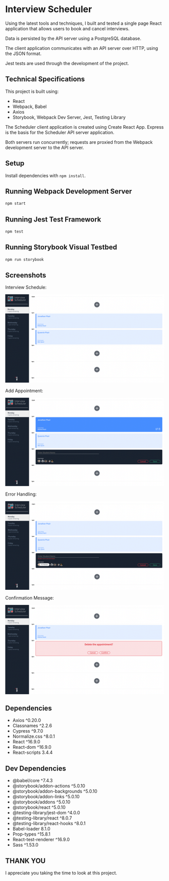 # Interview Scheduler

Using the latest tools and techniques, I built and tested a single page React application that allows users to book and cancel interviews.

Data is persisted by the API server using a PostgreSQL database.

The client application communicates with an API server over HTTP, using the JSON format.

Jest tests are used through the development of the project.

## Technical Specifications

This project is built using:

- React
- Webpack, Babel
- Axios
- Storybook, Webpack Dev Server, Jest, Testing Library

The Scheduler client application is created using Create React App. Express is the basis for the Scheduler API server application.

Both servers run concurrently; requests are proxied from the Webpack development server to the API server.

## Setup

Install dependencies with `npm install`.

## Running Webpack Development Server

```sh
npm start
```

## Running Jest Test Framework

```sh
npm test
```

## Running Storybook Visual Testbed

```sh
npm run storybook
```

## Screenshots

Interview Schedule:

!["Screenshot of schedule page."](https://github.com/jmphair/scheduler/blob/master/docs/appointments.png?raw=true)

Add Appointment:

!["Screenshot of add appointment."](https://github.com/jmphair/scheduler/blob/master/docs/add-appointment.png?raw=true)

Error Handling:

!["Screenshot of error handling."](https://github.com/jmphair/scheduler/blob/master/docs/error-handling.png?raw=true)

Confirmation Message:

!["Screenshot of confirmation message."](https://github.com/jmphair/scheduler/blob/master/docs/confirmation-message.png?raw=true)

## Dependencies

- Axios ^0.20.0
- Classnames ^2.2.6
- Cypress ^9.7.0
- Normalize.css ^8.0.1
- React ^16.9.0
- React-dom ^16.9.0
- React-scripts 3.4.4

## Dev Dependencies

- @babel/core ^7.4.3
- @storybook/addon-actions ^5.0.10
- @storybook/addon-backgrounds ^5.0.10
- @storybook/addon-links ^5.0.10
- @storybook/addons ^5.0.10
- @storybook/react ^5.0.10
- @testing-library/jest-dom ^4.0.0
- @testing-library/react ^8.0.7
- @testing-library/react-hooks ^8.0.1
- Babel-loader 8.1.0
- Prop-types ^15.8.1
- React-test-renderer ^16.9.0
- Sass ^1.53.0

## THANK YOU

I appreciate you taking the time to look at this project.
